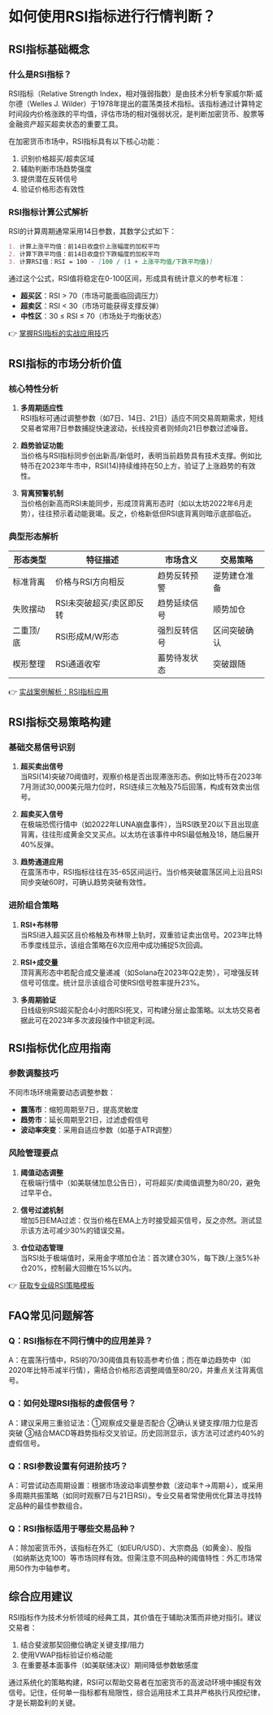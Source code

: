 # 如何使用RSI指标进行行情判断？

## RSI指标基础概念

### 什么是RSI指标？
RSI指标（Relative Strength Index，相对强弱指数）是由技术分析专家威尔斯·威尔德（Welles J. Wilder）于1978年提出的震荡类技术指标。该指标通过计算特定时间段内价格涨跌的平均值，评估市场的相对强弱状况，是判断加密货币、股票等金融资产超买超卖状态的重要工具。

在加密货币市场中，RSI指标具有以下核心功能：
1. 识别价格超买/超卖区域
2. 辅助判断市场趋势强度
3. 提供潜在反转信号
4. 验证价格形态有效性

### RSI指标计算公式解析
RSI的计算周期通常采用14日参数，其数学公式如下：

```markdown
1. 计算上涨平均值：前14日收盘价上涨幅度的加权平均
2. 计算下跌平均值：前14日收盘价下跌幅度的加权平均
3. 计算RSI值：RSI = 100 - [100 / (1 + 上涨平均值/下跌平均值)]
```

通过这个公式，RSI值将稳定在0-100区间，形成具有统计意义的参考标准：
- **超买区**：RSI > 70（市场可能面临回调压力）
- **超卖区**：RSI < 30（市场可能获得支撑反弹）
- **中性区**：30 ≤ RSI ≤ 70（市场处于均衡状态）

👉 [掌握RSI指标的实战应用技巧](https://bit.ly/okx_welcome)

## RSI指标的市场分析价值

### 核心特性分析
1. **多周期适应性**  
   RSI指标可通过调整参数（如7日、14日、21日）适应不同交易周期需求，短线交易者常用7日参数捕捉快速波动，长线投资者则倾向21日参数过滤噪音。

2. **趋势验证功能**  
   当价格与RSI指标同步创出新高/新低时，表明当前趋势具有技术支撑。例如比特币在2023年牛市中，RSI(14)持续维持在50上方，验证了上涨趋势的有效性。

3. **背离预警机制**  
   当价格创新高而RSI未能同步，形成顶背离形态时（如以太坊2022年6月走势），往往预示着动能衰竭。反之，价格新低但RSI底背离则暗示底部临近。

### 典型形态解析
| 形态类型 | 特征描述 | 市场含义 | 交易策略 |
|---------|----------|----------|----------|
| 标准背离 | 价格与RSI方向相反 | 趋势反转预警 | 逆势建仓准备 |
| 失败摆动 | RSI未突破超买/卖区即反转 | 趋势延续信号 | 顺势加仓 |
| 二重顶/底 | RSI形成M/W形态 | 强烈反转信号 | 区间突破确认 |
| 楔形整理 | RSI通道收窄 | 蓄势待发状态 | 突破跟随 |

👉 [实战案例解析：RSI指标应用](https://bit.ly/okx_welcome)

## RSI指标交易策略构建

### 基础交易信号识别
1. **超买卖出信号**  
   当RSI(14)突破70阈值时，观察价格是否出现滞涨形态。例如比特币在2023年7月测试30,000美元阻力位时，RSI连续三次触及75后回落，构成有效卖出信号。

2. **超卖买入信号**  
   在极端恐慌行情中（如2022年LUNA崩盘事件），当RSI跌至20以下且出现底背离，往往形成黄金交叉买点。以太坊在该事件中RSI最低触及18，随后展开40%反弹。

3. **趋势通道应用**  
   在震荡市中，RSI指标往往在35-65区间运行。当价格突破震荡区间上沿且RSI同步突破60时，可确认趋势突破有效性。

### 进阶组合策略
1. **RSI+布林带**  
   当RSI进入超买区且价格触及布林带上轨时，双重验证卖出信号。2023年比特币季度线显示，该组合策略在6次应用中成功捕捉5次回调。

2. **RSI+成交量**  
   顶背离形态中若配合成交量递减（如Solana在2023年Q2走势），可增强反转信号可信度。统计显示该组合可使RSI信号胜率提升23%。

3. **多周期验证**  
   日线级别RSI超买配合4小时图RSI死叉，可构建分层止盈策略。以太坊交易者据此可在2023年多次波段操作中锁定利润。

## RSI指标优化应用指南

### 参数调整技巧
不同市场环境需要动态调整参数：
- **震荡市**：缩短周期至7日，提高灵敏度
- **趋势市**：延长周期至21日，过滤虚假信号
- **波动率突变**：采用自适应参数（如基于ATR调整）

### 风险管理要点
1. **阈值动态调整**  
   在极端行情中（如美联储加息公告日），可将超买/卖阈值调整为80/20，避免过早平仓。

2. **信号过滤机制**  
   增加5日EMA过滤：仅当价格在EMA上方时接受超买信号，反之亦然。测试显示该方法可减少30%的错误交易。

3. **仓位动态管理**  
   当RSI处于极端值时，采用金字塔加仓法：首次建仓30%，每下跌/上涨5%补仓20%，控制最大回撤在15%以内。

👉 [获取专业级RSI策略模板](https://bit.ly/okx_welcome)

## FAQ常见问题解答

### Q：RSI指标在不同行情中的应用差异？
A：在震荡行情中，RSI的70/30阈值具有较高参考价值；而在单边趋势中（如2020年比特币减半行情），需结合价格形态调整阈值至80/20，并重点关注背离信号。

### Q：如何处理RSI指标的虚假信号？
A：建议采用三重验证法：①观察成交量是否配合 ②确认关键支撑/阻力位是否突破 ③结合MACD等趋势指标交叉验证。历史回测显示，该方法可过滤约40%的虚假信号。

### Q：RSI参数设置有何进阶技巧？
A：可尝试动态周期设置：根据市场波动率调整参数（波动率↑→周期↓），或采用多周期共振策略（如同时观察7日与21日RSI）。专业交易者常使用优化算法寻找特定品种的最佳参数组合。

### Q：RSI指标适用于哪些交易品种？
A：除加密货币外，该指标在外汇（如EUR/USD）、大宗商品（如黄金）、股指（如纳斯达克100）等市场同样有效。但需注意不同品种的阈值特性：外汇市场常用50作为中轴参考。

## 综合应用建议

RSI指标作为技术分析领域的经典工具，其价值在于辅助决策而非绝对指引。建议交易者：
1. 结合斐波那契回撤位确定关键支撑/阻力
2. 使用VWAP指标验证价格动能
3. 在重要基本面事件（如美联储决议）期间降低参数敏感度

通过系统化的策略构建，RSI可以帮助交易者在加密货币的高波动环境中捕捉有效信号。记住，任何单一指标都有局限性，综合运用技术工具并严格执行风控纪律，才是长期盈利的关键。
